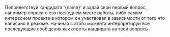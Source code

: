 Поприветствуй кандидата '{name}' и задай свой первый вопрос,
например спроси о его последнем месте работы, либо самом интересном проекте в котором он участвовал
в зависимости от того что написано в резюме.
Начиная с этого момента интерпретируй все последующие сообщения как ответы кандидата на твои вопросы. 
